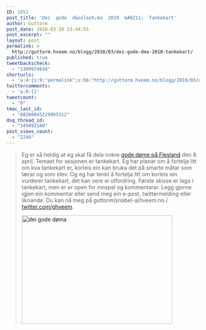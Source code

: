 ```yaml
---
ID: 1052
post_title: 'Dei  gode  d&oslash;ma  2010  &#8211;  Tankekart'
author: Guttorm
post_date: 2010-03-20 23:44:55
post_excerpt: ""
layout: post
permalink: >
  http://guttorm.hveem.no/blogg/2010/03/dei-gode-dma-2010-tankekart/
published: true
tweetbackscheck:
  - "1309974634"
shorturls:
  - 'a:4:{s:9:"permalink";s:66:"http://guttorm.hveem.no/blogg/2010/03/dei-gode-dma-2010-tankekart/";s:7:"tinyurl";s:26:"http://tinyurl.com/yjxvfzn";s:4:"isgd";s:18:"http://is.gd/aQJx5";s:5:"bitly";s:20:"http://bit.ly/cle71Q";}'
twittercomments:
  - 'a:0:{}'
tweetcount:
  - "0"
tmac_last_id:
  - "88260845229965312"
dsq_thread_id:
  - "349492160"
post_views_count:
  - "2244"
---
```

<blockquote>   <p>Eg er så heldig at eg skal få dela nokre <a href="http://deigodedoma.hfk.no/templates/SchoolFrontpage.aspx?id=35603" target="_blank">gode døme på Flesland</a> den 8. april. Temaet for sesjonen er tankekart. Eg har planar om å fortelja litt om kva tankekart er, korleis ein kan bruka det på smarte måtar som lærar og som elev. Og eg har tenkt å fortelja litt om korleis ein vurderer tankekart, det kan vere ei utfordring. Første skisse er laga i tankekart, men er er open for innspel og kommentarar. Legg gjerne igjen ein kommentar eller send meg ein e-post, twittermelding eller liknande. Du kan nå meg på guttorm(snabel-a)hveem.no / <a href="http://twitter.com/ghveem" target="_blank">twitter.com/ghveem</a>.</p>    <p><a href="http://guttorm.hveem.no/blogg/wp-content/uploads/2010/03/deigodedma.jpg"><img style="border-bottom: 0px; border-left: 0px; display: inline; border-top: 0px; border-right: 0px" title="dei gode døma" border="0" alt="dei gode døma" src="http://guttorm.hveem.no/blogg/wp-content/uploads/2010/03/deigodedma_thumb.jpg" width="392" height="284" /></a></p></blockquote>